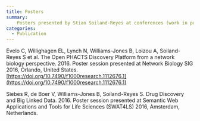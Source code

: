 ```yaml
---
title: Posters
summary:
    Posters presented by Stian Soiland-Reyes at conferences (work in progress)
categories:
  - Publication
---
```


Evelo C, Willighagen EL, Lynch N, Williams-Jones B, Loizou A, Soiland-Reyes S et al. The Open PHACTS Discovery Platform from a network biology perspective. 2016. Poster session presented at Network Biology SIG 2016, Orlando, United States. [https://doi.org/10.7490/f1000research.1112676.1](https://doi.org/10.7490/f1000research.1112676.1)

Siebes R, de Boer V, Williams-Jones B, Soiland-Reyes S. Drug Discovery and Big Linked Data. 2016. Poster session presented at Semantic Web Applications and Tools for Life Sciences (SWAT4LS) 2016, Amsterdam, Netherlands.
